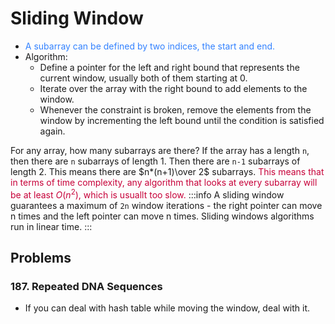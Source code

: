 # Sliding Window
- <font color="#3382FF">A subarray can be defined by two indices, the start and end.</font>
- Algorithm:
	- Define a pointer for the left and right bound that represents the current window, usually both of them starting at 0.
	- Iterate over the array with the right bound to add elements to the window.
	- Whenever the constraint is broken, remove the elements from the window by incrementing the left bound until the condition is satisfied again.

For any array, how many subarrays are there? If the array has a length `n`, then there are `n` subarrays of length 1. Then there are `n-1` subarrays of length 2. This means there are $n*(n+1)\over 2$ subarrays. <font color="#C70039">This means that in terms of time complexity, any algorithm that looks at every subarray will be at least $O(n^2)$, which is usuallt too slow.</font>
:::info
A sliding window guarantees a maximum of `2n` window iterations - the right pointer can move n times and the left pointer can move n times. Sliding windows algorithms run in linear time.
:::


## Problems

### 187. Repeated DNA Sequences

- If you can deal with hash table while moving the window, deal with it.